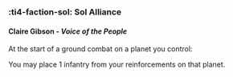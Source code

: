 ### :ti4-faction-sol: **Sol Alliance**

####  Claire Gibson - _Voice of the People_

At the start of a ground combat on a planet you control:

You may place 1 infantry from your reinforcements on that planet.
